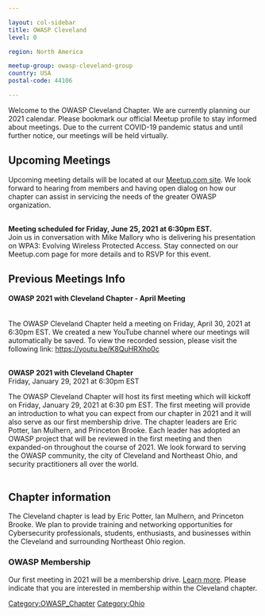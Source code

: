```yaml
---

layout: col-sidebar
title: OWASP Cleveland
level: 0

region: North America

meetup-group: owasp-cleveland-group
country: USA
postal-code: 44106

---
```

Welcome to the OWASP Cleveland Chapter. We are currently planning our 2021 calendar. Please bookmark our official Meetup profile to stay informed about meetings. Due to the current COVID-19 pandemic status and until further notice, our meetings will be held virtually.

## Upcoming Meetings

Upcoming meeting details will be located at our [Meetup.com site](http://www.meetup.com/owasp-cleveland-group/).
We look forward to hearing from members and having open dialog on how our chapter can assist in servicing the needs of the greater OWASP organization.

<br/>
<b>Meeting scheduled for Friday, June 25, 2021 at 6:30pm EST.</b><br/>
Join us in conversation with Mike Mallory who is delivering his presentation on WPA3: Evolving Wireless Protected Access. Stay connected on our Meetup.com page for more details and to RSVP for this event.
<br/>

## Previous Meetings Info

<b>OWASP 2021 with Cleveland Chapter - April Meeting</b><br/>
<br/><br/>
The OWASP Cleveland Chapter held a meeting on Friday, April 30, 2021 at 6:30pm EST. We created a new YouTube channel where our meetings will automatically be saved. To view the recorded session, please visit the following link: https://youtu.be/K8QuHRXho0c
<br/>
<br/>

<b>OWASP 2021 with Cleveland Chapter</b><br/>
<span>Friday, January 29, 2021 at 6:30pm EST</span><br/>
<p>
The OWASP Cleveland Chapter will host its first meeting which will kickoff on Friday, January 29, 2021 at 6:30 pm EST. The first meeting will provide an introduction to what you can expect from our chapter in 2021 and it will also serve as our first membership drive. The chapter leaders are Eric Potter, Ian Mulhern, and Princeton Brooke. Each leader has adopted an OWASP project that will be reviewed in the first meeting and then expanded-on throughout the course of 2021. We look forward to serving the OWASP community, the city of Cleveland and Northeast Ohio, and security practitioners all over the world.
<br/>
<br/>
</p>

## Chapter information

The Cleveland chapter is lead by Eric Potter, Ian Mulhern, and Princeton Brooke. We plan to provide training and networking opportunities for Cybersecurity professionals, students, enthusiasts, and businesses within the Cleveland and surrounding Northeast Ohio region. 

### OWASP Membership

Our first meeting in 2021 will be a membership drive. [Learn more](http://www.owasp.org/index.php/Membership#Categories_of_Membership_.26_Supporters). Please indicate that you are interested in membership within the Cleveland chapter.

<!-- end list -->

[Category:OWASP_Chapter](Category:OWASP_Chapter "wikilink")
[Category:Ohio](Category:Ohio "wikilink")


